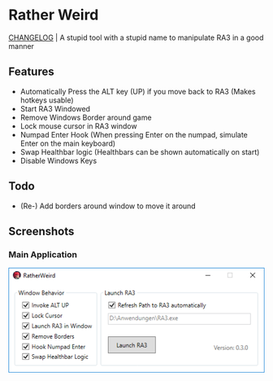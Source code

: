 # Rather Weird
[CHANGELOG](./CHANGELOG.md) | A stupid tool with a stupid name to manipulate RA3 in a good manner

## Features
* Automatically Press the ALT key (UP) if you move back to RA3 (Makes hotkeys usable)
* Start RA3 Windowed
* Remove Windows Border around game
* Lock mouse cursor in RA3 window
* Numpad Enter Hook (When pressing Enter on the numpad, simulate Enter on the main keyboard)
* Swap Healthbar logic (Healthbars can be shown automatically on start)
* Disable Windows Keys 

## Todo
* (Re-) Add borders around window to move it around

## Screenshots
### Main Application
![main_app](docs/main_app.png)
